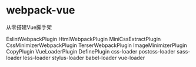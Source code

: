 # webpack-vue
从零搭建Vue脚手架

EslintWebpackPlugin
HtmlWebpackPlugin
MiniCssExtractPlugin
CssMinimizerWebpackPlugin
TerserWebpackPlugin
ImageMinimizerPlugin
CopyPlugin
VueLoaderPlugin
DefinePlugin
css-loader
postcss-loader
sass-loader
less-loader
stylus-loader
babel-loader
vue-loader

